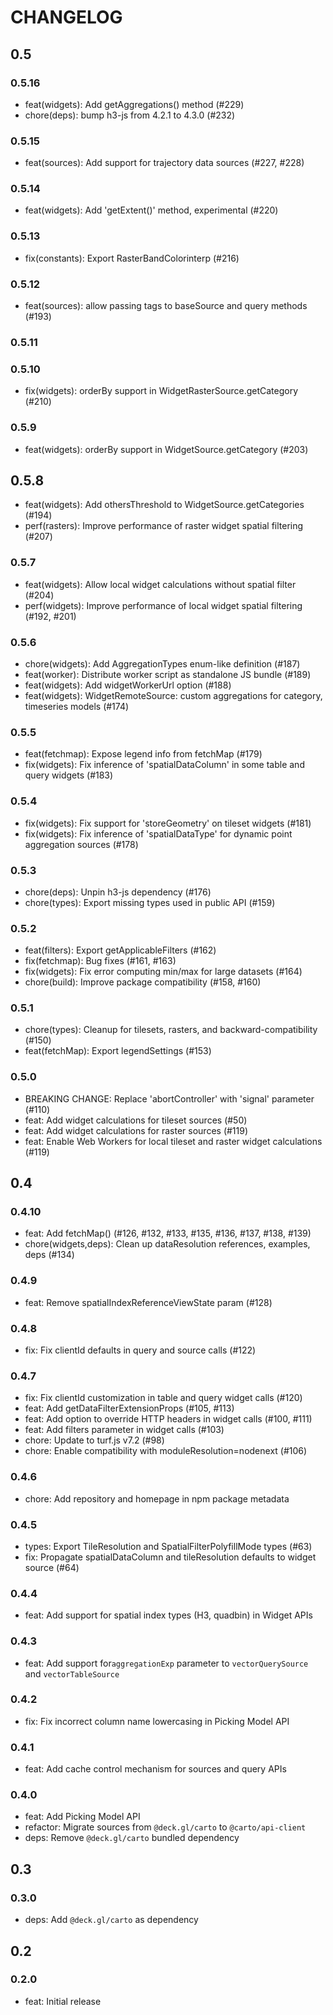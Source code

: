 # CHANGELOG

## 0.5

### 0.5.16

- feat(widgets): Add getAggregations() method (#229)
- chore(deps): bump h3-js from 4.2.1 to 4.3.0 (#232)

### 0.5.15

- feat(sources): Add support for trajectory data sources (#227, #228)

### 0.5.14

- feat(widgets): Add 'getExtent()' method, experimental (#220)

### 0.5.13

- fix(constants): Export RasterBandColorinterp (#216)

### 0.5.12

- feat(sources): allow passing tags to baseSource and query methods (#193)

### 0.5.11

### 0.5.10

- fix(widgets): orderBy support in WidgetRasterSource.getCategory (#210)

### 0.5.9

- feat(widgets): orderBy support in WidgetSource.getCategory (#203)

## 0.5.8

- feat(widgets): Add othersThreshold to WidgetSource.getCategories (#194)
- perf(rasters): Improve performance of raster widget spatial filtering (#207)

### 0.5.7

- feat(widgets): Allow local widget calculations without spatial filter (#204)
- perf(widgets): Improve performance of local widget spatial filtering (#192, #201)

### 0.5.6

- chore(widgets): Add AggregationTypes enum-like definition (#187)
- feat(worker): Distribute worker script as standalone JS bundle (#189)
- feat(widgets): Add widgetWorkerUrl option (#188)
- feat(widgets): WidgetRemoteSource: custom aggregations for category, timeseries models (#174)

### 0.5.5

- feat(fetchmap): Expose legend info from fetchMap (#179)
- fix(widgets): Fix inference of 'spatialDataColumn' in some table and query widgets (#183)

### 0.5.4

- fix(widgets): Fix support for 'storeGeometry' on tileset widgets (#181)
- fix(widgets): Fix inference of 'spatialDataType' for dynamic point aggregation sources (#178)

### 0.5.3

- chore(deps): Unpin h3-js dependency (#176)
- chore(types): Export missing types used in public API (#159)

### 0.5.2

- feat(filters): Export getApplicableFilters (#162)
- fix(fetchmap): Bug fixes (#161, #163)
- fix(widgets): Fix error computing min/max for large datasets (#164)
- chore(build): Improve package compatibility (#158, #160)

### 0.5.1

- chore(types): Cleanup for tilesets, rasters, and backward-compatibility (#150)
- feat(fetchMap): Export legendSettings (#153)

### 0.5.0

- BREAKING CHANGE: Replace 'abortController' with 'signal' parameter (#110)
- feat: Add widget calculations for tileset sources (#50)
- feat: Add widget calculations for raster sources (#119)
- feat: Enable Web Workers for local tileset and raster widget calculations (#119)

## 0.4

### 0.4.10

- feat: Add fetchMap() (#126, #132, #133, #135, #136, #137, #138, #139)
- chore(widgets,deps): Clean up dataResolution references, examples, deps (#134)

### 0.4.9

- feat: Remove spatialIndexReferenceViewState param (#128)

### 0.4.8

- fix: Fix clientId defaults in query and source calls (#122)

### 0.4.7

- fix: Fix clientId customization in table and query widget calls (#120)
- feat: Add getDataFilterExtensionProps (#105, #113)
- feat: Add option to override HTTP headers in widget calls (#100, #111)
- feat: Add filters parameter in widget calls (#103)
- chore: Update to turf.js v7.2 (#98)
- chore: Enable compatibility with moduleResolution=nodenext (#106)

### 0.4.6

- chore: Add repository and homepage in npm package metadata

### 0.4.5

- types: Export TileResolution and SpatialFilterPolyfillMode types (#63)
- fix: Propagate spatialDataColumn and tileResolution defaults to widget source (#64)

### 0.4.4

- feat: Add support for spatial index types (H3, quadbin) in Widget APIs

### 0.4.3

- feat: Add support for`aggregationExp` parameter to `vectorQuerySource` and `vectorTableSource`

### 0.4.2

- fix: Fix incorrect column name lowercasing in Picking Model API

### 0.4.1

- feat: Add cache control mechanism for sources and query APIs

### 0.4.0

- feat: Add Picking Model API
- refactor: Migrate sources from `@deck.gl/carto` to `@carto/api-client`
- deps: Remove `@deck.gl/carto` bundled dependency

## 0.3

### 0.3.0

- deps: Add `@deck.gl/carto` as dependency

## 0.2

### 0.2.0

- feat: Initial release
